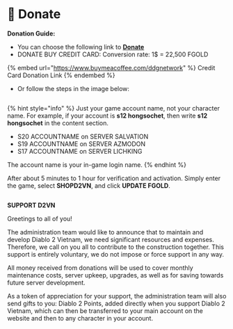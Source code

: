 # 💸 Donate

**Donation Guide:**

* You can choose the following link to [**Donate**](https://diablo2-vn.com/tm/donate/)
* DONATE BUY CREDIT CARD: Conversion rate: 1$ = 22,500 FGOLD

{% embed url="https://www.buymeacoffee.com/ddgnetwork" %}
Credit Card Donation Link
{% endembed %}

* Or follow the steps in the image below:

<figure><img src="../.gitbook/assets/image (6) (1).png" alt=""><figcaption></figcaption></figure>

{% hint style="info" %}
Just your game account name, not your character name. For example, if your account is **s12 hongsochet**, then write **s12 hongsochet** in the content section.

* S20 ACCOUNTNAME on SERVER SALVATION
* S19 ACCOUNTNAME on SERVER AZMODON
* S17 ACCOUNTNAME on SERVER LICHKING

The account name is your in-game login name.
{% endhint %}

After about 5 minutes to 1 hour for verification and activation. Simply enter the game, select **SHOPD2VN**, and click **UPDATE FGOLD**.

<figure><img src="../.gitbook/assets/image (7) (1).png" alt=""><figcaption></figcaption></figure>

**SUPPORT D2VN**

Greetings to all of you!

The administration team would like to announce that to maintain and develop Diablo 2 Vietnam, we need significant resources and expenses. Therefore, we call on you all to contribute to the construction together. This support is entirely voluntary, we do not impose or force support in any way.

All money received from donations will be used to cover monthly maintenance costs, server upkeep, upgrades, as well as for saving towards future server development.

As a token of appreciation for your support, the administration team will also send gifts to you: Diablo 2 Points, added directly when you support Diablo 2 Vietnam, which can then be transferred to your main account on the website and then to any character in your account.
